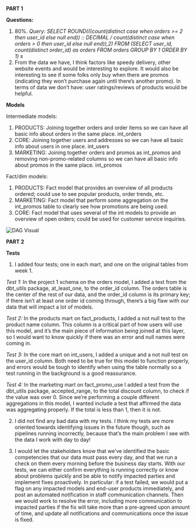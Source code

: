 **PART 1**

**Questions:**
1. 80%. 
    *Query: SELECT ROUND(((count(distinct case when orders >= 2 then user_id else null end)) :: DECIMAL / count(distinct case when orders > 0 then user_id else null     end)),2) FROM (SELECT user_id, count(distinct order_id) as orders FROM orders GROUP BY 1 ORDER BY 1) s*
2. From the data we have, I think factors like speedy delivery, other website events and would be interesting to explore. It would also be interesting to see if some folks only buy when there are promos (indicating they won’t purchase again until there’s another promo). In terms of data we don’t have: user ratings/reviews of products would be helpful.

**Models**

Intermediate models:

1. PRODUCTS: Joining together orders and order items so we can have all basic info about orders in the same place. int_orders
2. CORE: Joining together users and addresses so we can have all basic info about users in one place. int_users
3. MARKETING: Joining together orders and promos as int_promos and removing non-promo-related columns so we can have all basic info about promos in the same     place. int_promos


Fact/dim models: 

1. PRODUCTS: Fact model that provides an overview of all products ordered; could use to see popular products, order trends, etc.
2. MARKETING: Fact model that perform some aggregation on the int_promos table to clearly see how promotions are being used.
3. CORE: Fact model that uses several of the int models to provide an overview of open orders; could be used for customer service inquiries. 

<img
src="https://github.com/sageva/course-dbt/blob/main/greenery/Screen%20Shot%202022-03-12%20at%2010.31.44%20PM.png"
raw=true
alt="DAG Visual"
style="margin-right: 10px;"
/>

**PART 2**

**Tests**

1. I added four tests; one in each mart, and one on the original tables from week 1. 

*Test 1:*
In the project 1 schema on the orders model, I added a test from the dbt_utils package, at_least_one, to the order_id column. The orders table is the center of the rest of our data, and the order_id column is its primary key; if there isn’t at least one order id coming through, there’s a big flaw with our data that will impact a lot of models. 

*Test 2:*
In the products mart on fact_products, I added a not null test to the product name column. This column is a critical part of how users will use this model, and it’s the main piece of information being joined at this layer, so I would want to know quickly if there was an error and null names were coming in.

*Test 3:*
In the core mart on int_users, I added a unique and a not null test on the user_id column. Both need to be true for this model to function properly, and errors would be tough to identify when using the table normally so a test running in the background is a good reassurance. 

*Test 4:*
In the marketing mart on fact_promo_use I added a test from the dbt_utils package, accepted_range, to the total discount column, to check if the value was over 0. Since we’re performing a couple different aggregations in this model, I wanted include a test that affirmed the data was aggregating properly. If the total is less than 1, then it is not. 

2. I did not find any bad data with my tests. I think my tests are more oriented towards identifying issues in the future though, such as pipelines running incorrectly, because that’s the main problem I see with the data I work with day to day! 

3. I would let the stakeholders know that we’ve identified the basic competencies that our data must pass every day, and that we run a check on them every morning before the business day starts. With our tests, we can either confirm everything is running correctly or know about problems quickly and be able to notify impacted parties and implement fixes proactively. In particular: if a test failed, we would put a flag on any impacted models and end-user products immediately, and post an automated notification in staff communication channels. Then we would work to resolve the error, including more communication to impacted parties if the fix will take more than a pre-agreed upon amount of time, and update all notifications and communications once the issue is fixed.
